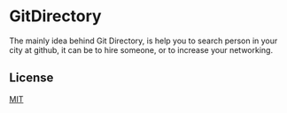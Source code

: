 GitDirectory
============

The mainly idea behind Git Directory, is help you to search person in your city at github, it can be to hire someone, or to increase your networking.


## License
<a href="http://opensource.org/licenses/MIT">MIT</a>

